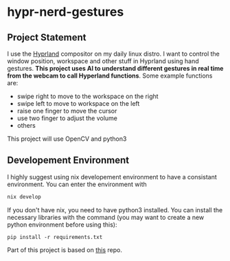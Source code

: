 # hypr-nerd-gestures

## Project Statement

I use the [Hyprland](https://github.com/hyprwm/Hyprland) compositor on my daily linux distro. I want to control the window position, workspace and other stuff in Hyprland using hand gestures. **This project uses AI to understand different gestures in real time from the webcam to call Hyperland functions**. Some example functions are:
- swipe right to move to the workspace on the right
- swipe left to move to workspace on the left
- raise one finger to move the cursor
- use two finger to adjust the volume
- others

This project will use OpenCV and python3

## Developement Environment

I highly suggest using nix developement environment to have a consistant environment. You can enter the environment with
```bash
nix develop
```

If you don't have nix, you need to have python3 installed. You can install the necessary libraries with the command (you may want to create a new python environment before using this):
```
pip install -r requirements.txt
```

Part of this project is based on [this](https://github.com/ishfulthinking/Python-Hand-Gesture-Recognition/tree/master) repo.

